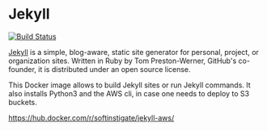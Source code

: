 # Jekyll

[![Build Status](https://travis-ci.org/SoftInstigate/jekyll-aws.svg?branch=master)](https://travis-ci.org/SoftInstigate/jekyll-aws)

[Jekyll](https://jekyllrb.com) is a simple, blog-aware, static site generator for personal, project, or organization sites. Written in Ruby by Tom Preston-Werner, GitHub's co-founder, it is distributed under an open source license.

This Docker image allows to build Jekyll sites or run Jekyll commands. It also installs Python3 and the AWS cli, in case one needs to deploy to S3 buckets.

https://hub.docker.com/r/softinstigate/jekyll-aws/